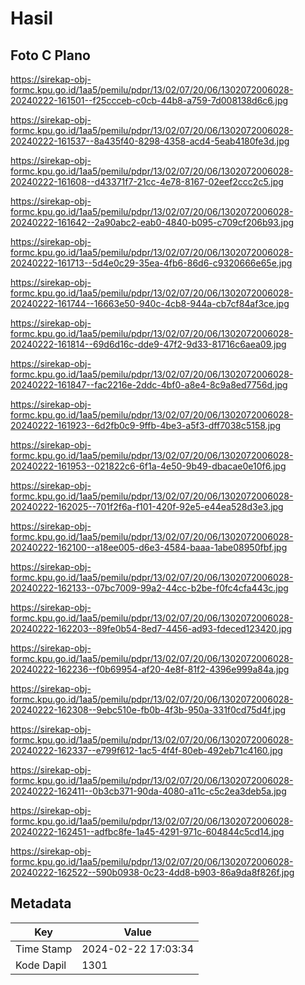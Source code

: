 # Hasil

## Foto C Plano

https://sirekap-obj-formc.kpu.go.id/1aa5/pemilu/pdpr/13/02/07/20/06/1302072006028-20240222-161501--f25ccceb-c0cb-44b8-a759-7d008138d6c6.jpg

https://sirekap-obj-formc.kpu.go.id/1aa5/pemilu/pdpr/13/02/07/20/06/1302072006028-20240222-161537--8a435f40-8298-4358-acd4-5eab4180fe3d.jpg

https://sirekap-obj-formc.kpu.go.id/1aa5/pemilu/pdpr/13/02/07/20/06/1302072006028-20240222-161608--d43371f7-21cc-4e78-8167-02eef2ccc2c5.jpg

https://sirekap-obj-formc.kpu.go.id/1aa5/pemilu/pdpr/13/02/07/20/06/1302072006028-20240222-161642--2a90abc2-eab0-4840-b095-c709cf206b93.jpg

https://sirekap-obj-formc.kpu.go.id/1aa5/pemilu/pdpr/13/02/07/20/06/1302072006028-20240222-161713--5d4e0c29-35ea-4fb6-86d6-c9320666e65e.jpg

https://sirekap-obj-formc.kpu.go.id/1aa5/pemilu/pdpr/13/02/07/20/06/1302072006028-20240222-161744--16663e50-940c-4cb8-944a-cb7cf84af3ce.jpg

https://sirekap-obj-formc.kpu.go.id/1aa5/pemilu/pdpr/13/02/07/20/06/1302072006028-20240222-161814--69d6d16c-dde9-47f2-9d33-81716c6aea09.jpg

https://sirekap-obj-formc.kpu.go.id/1aa5/pemilu/pdpr/13/02/07/20/06/1302072006028-20240222-161847--fac2216e-2ddc-4bf0-a8e4-8c9a8ed7756d.jpg

https://sirekap-obj-formc.kpu.go.id/1aa5/pemilu/pdpr/13/02/07/20/06/1302072006028-20240222-161923--6d2fb0c9-9ffb-4be3-a5f3-dff7038c5158.jpg

https://sirekap-obj-formc.kpu.go.id/1aa5/pemilu/pdpr/13/02/07/20/06/1302072006028-20240222-161953--021822c6-6f1a-4e50-9b49-dbacae0e10f6.jpg

https://sirekap-obj-formc.kpu.go.id/1aa5/pemilu/pdpr/13/02/07/20/06/1302072006028-20240222-162025--701f2f6a-f101-420f-92e5-e44ea528d3e3.jpg

https://sirekap-obj-formc.kpu.go.id/1aa5/pemilu/pdpr/13/02/07/20/06/1302072006028-20240222-162100--a18ee005-d6e3-4584-baaa-1abe08950fbf.jpg

https://sirekap-obj-formc.kpu.go.id/1aa5/pemilu/pdpr/13/02/07/20/06/1302072006028-20240222-162133--07bc7009-99a2-44cc-b2be-f0fc4cfa443c.jpg

https://sirekap-obj-formc.kpu.go.id/1aa5/pemilu/pdpr/13/02/07/20/06/1302072006028-20240222-162203--89fe0b54-8ed7-4456-ad93-fdeced123420.jpg

https://sirekap-obj-formc.kpu.go.id/1aa5/pemilu/pdpr/13/02/07/20/06/1302072006028-20240222-162236--f0b69954-af20-4e8f-81f2-4396e999a84a.jpg

https://sirekap-obj-formc.kpu.go.id/1aa5/pemilu/pdpr/13/02/07/20/06/1302072006028-20240222-162308--9ebc510e-fb0b-4f3b-950a-331f0cd75d4f.jpg

https://sirekap-obj-formc.kpu.go.id/1aa5/pemilu/pdpr/13/02/07/20/06/1302072006028-20240222-162337--e799f612-1ac5-4f4f-80eb-492eb71c4160.jpg

https://sirekap-obj-formc.kpu.go.id/1aa5/pemilu/pdpr/13/02/07/20/06/1302072006028-20240222-162411--0b3cb371-90da-4080-a11c-c5c2ea3deb5a.jpg

https://sirekap-obj-formc.kpu.go.id/1aa5/pemilu/pdpr/13/02/07/20/06/1302072006028-20240222-162451--adfbc8fe-1a45-4291-971c-604844c5cd14.jpg

https://sirekap-obj-formc.kpu.go.id/1aa5/pemilu/pdpr/13/02/07/20/06/1302072006028-20240222-162522--590b0938-0c23-4dd8-b903-86a9da8f826f.jpg


## Metadata

| Key        | Value               |
| ---------- | ------------------- |
| Time Stamp | 2024-02-22 17:03:34 |
| Kode Dapil | 1301                |




